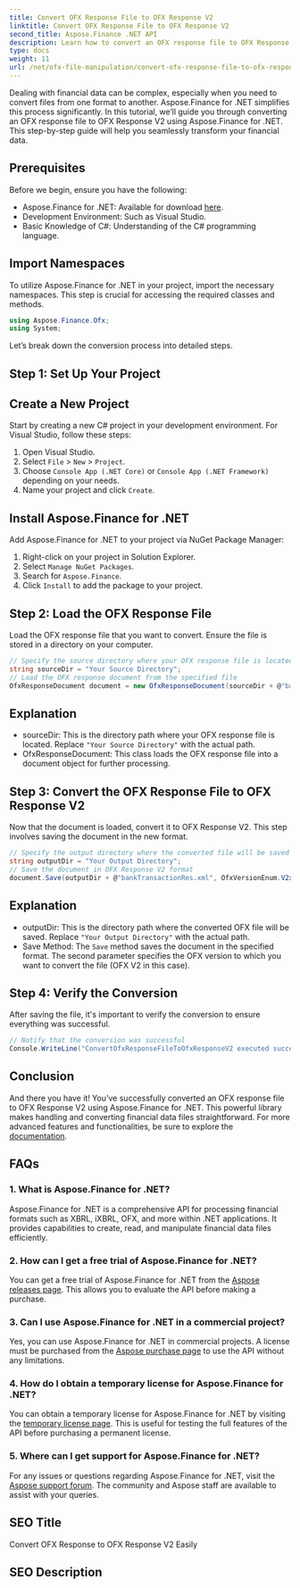 ```yaml
---
title: Convert OFX Response File to OFX Response V2
linktitle: Convert OFX Response File to OFX Response V2
second_title: Aspose.Finance .NET API
description: Learn how to convert an OFX response file to OFX Response V2 using Aspose.Finance for .NET. Step-by-step guide with detailed instructions and code examples.
type: docs
weight: 11
url: /net/ofx-file-manipulation/convert-ofx-response-file-to-ofx-response-v2/
---
```

Dealing with financial data can be complex, especially when you need to convert files from one format to another. Aspose.Finance for .NET simplifies this process significantly. In this tutorial, we’ll guide you through converting an OFX response file to OFX Response V2 using Aspose.Finance for .NET. This step-by-step guide will help you seamlessly transform your financial data.
## Prerequisites
Before we begin, ensure you have the following:
- Aspose.Finance for .NET: Available for download [here](https://releases.aspose.com/finance/net/).
- Development Environment: Such as Visual Studio.
- Basic Knowledge of C#: Understanding of the C# programming language.
## Import Namespaces
To utilize Aspose.Finance for .NET in your project, import the necessary namespaces. This step is crucial for accessing the required classes and methods.
```csharp
using Aspose.Finance.Ofx;
using System;
```
Let’s break down the conversion process into detailed steps.
## Step 1: Set Up Your Project
## Create a New Project
Start by creating a new C# project in your development environment. For Visual Studio, follow these steps:
1. Open Visual Studio.
2. Select `File` > `New` > `Project`.
3. Choose `Console App (.NET Core)` or `Console App (.NET Framework)` depending on your needs.
4. Name your project and click `Create`.
## Install Aspose.Finance for .NET
Add Aspose.Finance for .NET to your project via NuGet Package Manager:
1. Right-click on your project in Solution Explorer.
2. Select `Manage NuGet Packages`.
3. Search for `Aspose.Finance`.
4. Click `Install` to add the package to your project.
## Step 2: Load the OFX Response File
Load the OFX response file that you want to convert. Ensure the file is stored in a directory on your computer.
```csharp
// Specify the source directory where your OFX response file is located
string sourceDir = "Your Source Directory";
// Load the OFX response document from the specified file
OfxResponseDocument document = new OfxResponseDocument(sourceDir + @"bankTransactionRes.sgml");
```
## Explanation
- sourceDir: This is the directory path where your OFX response file is located. Replace `"Your Source Directory"` with the actual path.
- OfxResponseDocument: This class loads the OFX response file into a document object for further processing.
## Step 3: Convert the OFX Response File to OFX Response V2
Now that the document is loaded, convert it to OFX Response V2. This step involves saving the document in the new format.
```csharp
// Specify the output directory where the converted file will be saved
string outputDir = "Your Output Directory";
// Save the document in OFX Response V2 format
document.Save(outputDir + @"bankTransactionRes.xml", OfxVersionEnum.V2x);
```
## Explanation
- outputDir: This is the directory path where the converted OFX file will be saved. Replace `"Your Output Directory"` with the actual path.
- Save Method: The `Save` method saves the document in the specified format. The second parameter specifies the OFX version to which you want to convert the file (OFX V2 in this case).
## Step 4: Verify the Conversion
After saving the file, it's important to verify the conversion to ensure everything was successful.
```csharp
// Notify that the conversion was successful
Console.WriteLine("ConvertOfxResponseFileToOfxResponseV2 executed successfully.");
```
## Conclusion
And there you have it! You’ve successfully converted an OFX response file to OFX Response V2 using Aspose.Finance for .NET. This powerful library makes handling and converting financial data files straightforward. For more advanced features and functionalities, be sure to explore the [documentation](https://reference.aspose.com/finance/net/).
## FAQs
### 1. What is Aspose.Finance for .NET?
Aspose.Finance for .NET is a comprehensive API for processing financial formats such as XBRL, iXBRL, OFX, and more within .NET applications. It provides capabilities to create, read, and manipulate financial data files efficiently.
### 2. How can I get a free trial of Aspose.Finance for .NET?
You can get a free trial of Aspose.Finance for .NET from the [Aspose releases page](https://releases.aspose.com/). This allows you to evaluate the API before making a purchase.
### 3. Can I use Aspose.Finance for .NET in a commercial project?
Yes, you can use Aspose.Finance for .NET in commercial projects. A license must be purchased from the [Aspose purchase page](https://purchase.aspose.com/buy) to use the API without any limitations.
### 4. How do I obtain a temporary license for Aspose.Finance for .NET?
You can obtain a temporary license for Aspose.Finance for .NET by visiting the [temporary license page](https://purchase.aspose.com/temporary-license/). This is useful for testing the full features of the API before purchasing a permanent license.
### 5. Where can I get support for Aspose.Finance for .NET?
For any issues or questions regarding Aspose.Finance for .NET, visit the [Aspose support forum](https://forum.aspose.com/c/finance/43). The community and Aspose staff are available to assist with your queries.
## SEO Title
Convert OFX Response to OFX Response V2 Easily
## SEO Description
